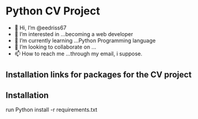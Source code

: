 # Python CV Project

- 👋 Hi, I’m @eedriss67
- 👀 I’m interested in ...becoming a web developer
- 🌱 I’m currently learning ...Python Programming language
- 💞️ I’m looking to collaborate on ...
- 📫 How to reach me ...through my email, i suppose.

<!---
eedriss67 is a ✨ special ✨ repository because its `README.md` (this file) appears on your GitHub profile.
You can click the Preview link to take a look at your changes.
--->


## Installation links for packages for the CV project

## Installation
 run Python install -r requirements.txt
